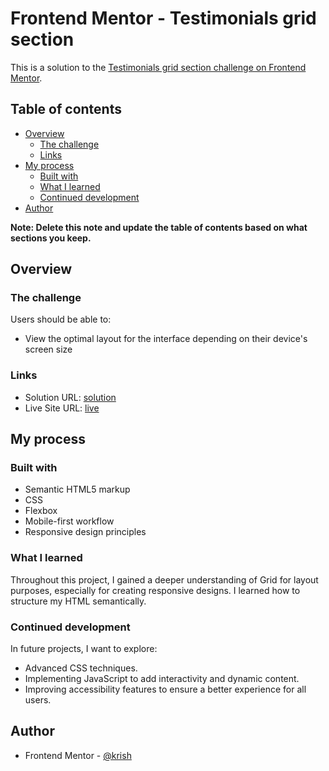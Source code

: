 # Frontend Mentor - Testimonials grid section

This is a solution to the [Testimonials grid section challenge on Frontend Mentor](https://www.frontendmentor.io/challenges/testimonials-grid-section-Nnw6J7Un7). 

## Table of contents

- [Overview](#overview)
  - [The challenge](#the-challenge)
  - [Links](#links)
- [My process](#my-process)
  - [Built with](#built-with)
  - [What I learned](#what-i-learned)
  - [Continued development](#continued-development)
- [Author](#author)

**Note: Delete this note and update the table of contents based on what sections you keep.**

## Overview

### The challenge

Users should be able to:

- View the optimal layout for the interface depending on their device's screen size


### Links

- Solution URL: [solution](https://github.com/krishanprajapat23/fm-testimonials-grid)
- Live Site URL: [live](https://krishanprajapat23.github.io/fm-testimonials-grid/)

## My process

### Built with

- Semantic HTML5 markup
- CSS
- Flexbox
- Mobile-first workflow
- Responsive design principles


### What I learned

Throughout this project, I gained a deeper understanding of Grid for layout purposes, especially for creating responsive designs. I learned how to structure my HTML semantically.


### Continued development

In future projects, I want to explore:

- Advanced CSS techniques.
- Implementing JavaScript to add interactivity and dynamic content.
- Improving accessibility features to ensure a better experience for all users.

## Author

- Frontend Mentor - [@krish](https://www.frontendmentor.io/profile/krishanprajapat23)
